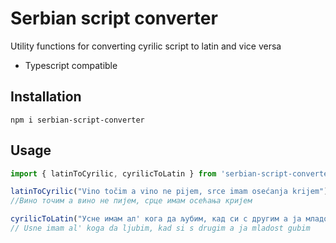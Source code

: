 # Serbian script converter

Utility functions for converting cyrilic script to latin and vice versa

 - Typescript compatible

## Installation

```shell
npm i serbian-script-converter
```

## Usage

```ts
import { latinToCyrilic, cyrilicToLatin } from 'serbian-script-converter';

latinToCyrilic("Vino točim a vino ne pijem, srce imam osećanja krijem") 
//Вино точим а вино не пијем, срце имам осећања кријем

cyrilicToLatin("Усне имам ал' кога да љубим, кад си с другим а ја младост губим") 
// Usne imam al' koga da ljubim, kad si s drugim a ja mladost gubim
```